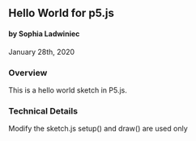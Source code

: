 ## Hello World for p5.js
#### by Sophia Ladwiniec
January 28th, 2020 


### Overview
This is a hello world sketch in P5.js. 


### Technical Details

Modify the sketch.js setup() and draw() are used only 